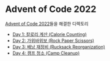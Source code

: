 # Advent of Code 2022
[Advent of Code 2022](https://adventofcode.com/2022)들을 해결한 디렉토리

- [Day 1: 칼로리 계산 (Calorie Counting)](./day1)
- [Day 2: 가위바위보 (Rock Paper Scissors)](./day2)
- [Day 3: 배낭 재정비 (Rucksack Reorganization)](./day3)
- [Day 4: 캠프 청소 (Camp Cleanup)](./day4)